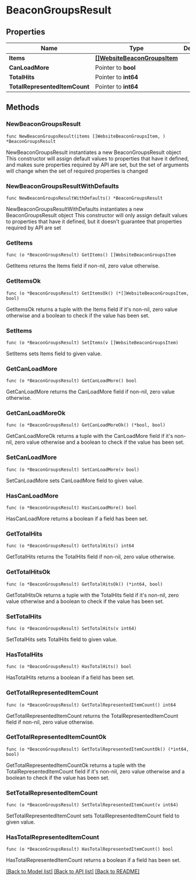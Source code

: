 # BeaconGroupsResult

## Properties

Name | Type | Description | Notes
------------ | ------------- | ------------- | -------------
**Items** | [**[]WebsiteBeaconGroupsItem**](WebsiteBeaconGroupsItem.md) |  | 
**CanLoadMore** | Pointer to **bool** |  | [optional] 
**TotalHits** | Pointer to **int64** |  | [optional] 
**TotalRepresentedItemCount** | Pointer to **int64** |  | [optional] 

## Methods

### NewBeaconGroupsResult

`func NewBeaconGroupsResult(items []WebsiteBeaconGroupsItem, ) *BeaconGroupsResult`

NewBeaconGroupsResult instantiates a new BeaconGroupsResult object
This constructor will assign default values to properties that have it defined,
and makes sure properties required by API are set, but the set of arguments
will change when the set of required properties is changed

### NewBeaconGroupsResultWithDefaults

`func NewBeaconGroupsResultWithDefaults() *BeaconGroupsResult`

NewBeaconGroupsResultWithDefaults instantiates a new BeaconGroupsResult object
This constructor will only assign default values to properties that have it defined,
but it doesn't guarantee that properties required by API are set

### GetItems

`func (o *BeaconGroupsResult) GetItems() []WebsiteBeaconGroupsItem`

GetItems returns the Items field if non-nil, zero value otherwise.

### GetItemsOk

`func (o *BeaconGroupsResult) GetItemsOk() (*[]WebsiteBeaconGroupsItem, bool)`

GetItemsOk returns a tuple with the Items field if it's non-nil, zero value otherwise
and a boolean to check if the value has been set.

### SetItems

`func (o *BeaconGroupsResult) SetItems(v []WebsiteBeaconGroupsItem)`

SetItems sets Items field to given value.


### GetCanLoadMore

`func (o *BeaconGroupsResult) GetCanLoadMore() bool`

GetCanLoadMore returns the CanLoadMore field if non-nil, zero value otherwise.

### GetCanLoadMoreOk

`func (o *BeaconGroupsResult) GetCanLoadMoreOk() (*bool, bool)`

GetCanLoadMoreOk returns a tuple with the CanLoadMore field if it's non-nil, zero value otherwise
and a boolean to check if the value has been set.

### SetCanLoadMore

`func (o *BeaconGroupsResult) SetCanLoadMore(v bool)`

SetCanLoadMore sets CanLoadMore field to given value.

### HasCanLoadMore

`func (o *BeaconGroupsResult) HasCanLoadMore() bool`

HasCanLoadMore returns a boolean if a field has been set.

### GetTotalHits

`func (o *BeaconGroupsResult) GetTotalHits() int64`

GetTotalHits returns the TotalHits field if non-nil, zero value otherwise.

### GetTotalHitsOk

`func (o *BeaconGroupsResult) GetTotalHitsOk() (*int64, bool)`

GetTotalHitsOk returns a tuple with the TotalHits field if it's non-nil, zero value otherwise
and a boolean to check if the value has been set.

### SetTotalHits

`func (o *BeaconGroupsResult) SetTotalHits(v int64)`

SetTotalHits sets TotalHits field to given value.

### HasTotalHits

`func (o *BeaconGroupsResult) HasTotalHits() bool`

HasTotalHits returns a boolean if a field has been set.

### GetTotalRepresentedItemCount

`func (o *BeaconGroupsResult) GetTotalRepresentedItemCount() int64`

GetTotalRepresentedItemCount returns the TotalRepresentedItemCount field if non-nil, zero value otherwise.

### GetTotalRepresentedItemCountOk

`func (o *BeaconGroupsResult) GetTotalRepresentedItemCountOk() (*int64, bool)`

GetTotalRepresentedItemCountOk returns a tuple with the TotalRepresentedItemCount field if it's non-nil, zero value otherwise
and a boolean to check if the value has been set.

### SetTotalRepresentedItemCount

`func (o *BeaconGroupsResult) SetTotalRepresentedItemCount(v int64)`

SetTotalRepresentedItemCount sets TotalRepresentedItemCount field to given value.

### HasTotalRepresentedItemCount

`func (o *BeaconGroupsResult) HasTotalRepresentedItemCount() bool`

HasTotalRepresentedItemCount returns a boolean if a field has been set.


[[Back to Model list]](../README.md#documentation-for-models) [[Back to API list]](../README.md#documentation-for-api-endpoints) [[Back to README]](../README.md)


